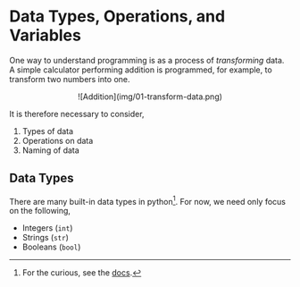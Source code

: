 # Data Types, Operations, and Variables

One way to understand programming is as a process of _transforming_ data. A simple calculator performing addition is programmed, for example, to transform two numbers into one.

<center>
![Addition](img/01-transform-data.png)
</center>

It is therefore necessary to consider,

1. Types of data
2. Operations on data
3. Naming of data

## Data Types

There are many built-in data types in python[^1]. For now, we need only focus on the following,

* Integers (`int`)
* Strings (`str`)
* Booleans (`bool`)

[^1]: For the curious, see the [docs](https://docs.python.org/3.6/library/stdtypes.html).
